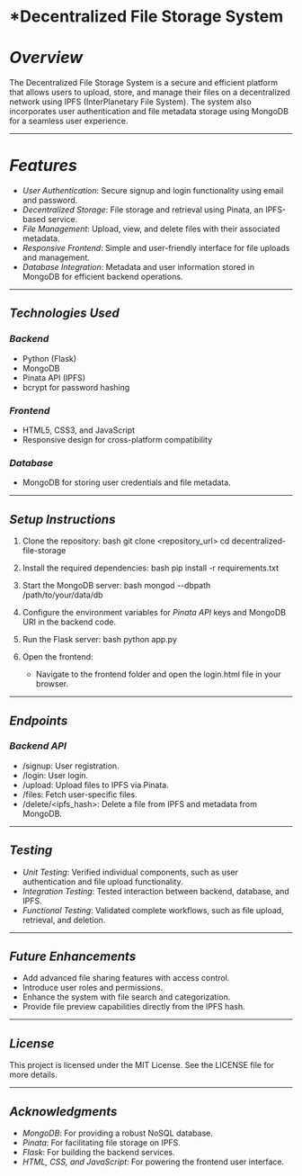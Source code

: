 # *Decentralized File Storage System

# *Overview*
The Decentralized File Storage System is a secure and efficient platform that allows users to upload, store, and manage their files on a decentralized network using IPFS (InterPlanetary File System). The system also incorporates user authentication and file metadata storage using MongoDB for a seamless user experience.

---

# *Features*
- *User Authentication*: Secure signup and login functionality using email and password.
- *Decentralized Storage*: File storage and retrieval using Pinata, an IPFS-based service.
- *File Management*: Upload, view, and delete files with their associated metadata.
- *Responsive Frontend*: Simple and user-friendly interface for file uploads and management.
- *Database Integration*: Metadata and user information stored in MongoDB for efficient backend operations.

---

## *Technologies Used*
### *Backend*
- Python (Flask)
- MongoDB
- Pinata API (IPFS)
- bcrypt for password hashing

### *Frontend*
- HTML5, CSS3, and JavaScript
- Responsive design for cross-platform compatibility

### *Database*
- MongoDB for storing user credentials and file metadata.

---

## *Setup Instructions*
1. Clone the repository:
   bash
   git clone <repository_url>
   cd decentralized-file-storage
   

2. Install the required dependencies:
   bash
   pip install -r requirements.txt
   

3. Start the MongoDB server:
   bash
   mongod --dbpath /path/to/your/data/db
   

4. Configure the environment variables for *Pinata API* keys and MongoDB URI in the backend code.

5. Run the Flask server:
   bash
   python app.py
   

6. Open the frontend:
   - Navigate to the frontend folder and open the login.html file in your browser.

---

## *Endpoints*
### *Backend API*
- /signup: User registration.
- /login: User login.
- /upload: Upload files to IPFS via Pinata.
- /files: Fetch user-specific files.
- /delete/<ipfs_hash>: Delete a file from IPFS and metadata from MongoDB.

---

## *Testing*
- *Unit Testing*: Verified individual components, such as user authentication and file upload functionality.
- *Integration Testing*: Tested interaction between backend, database, and IPFS.
- *Functional Testing*: Validated complete workflows, such as file upload, retrieval, and deletion.

---

## *Future Enhancements*
- Add advanced file sharing features with access control.
- Introduce user roles and permissions.
- Enhance the system with file search and categorization.
- Provide file preview capabilities directly from the IPFS hash.

---

## *License*
This project is licensed under the MIT License. See the LICENSE file for more details.

---

## *Acknowledgments*
- *MongoDB*: For providing a robust NoSQL database.
- *Pinata*: For facilitating file storage on IPFS.
- *Flask*: For building the backend services.
- *HTML, CSS, and JavaScript*: For powering the frontend user interface.

